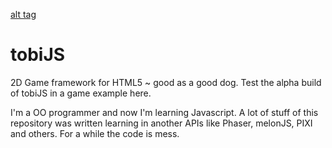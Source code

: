 [alt tag](https://raw.githubusercontent.com/kaltkaffee/tobiJS/master/example/images/tobijs_splash.png)
# tobiJS
2D Game framework for HTML5 ~ good as a good dog.
Test the alpha build of tobiJS in a game example here.

I'm a OO programmer and now I'm learning Javascript. 
A lot of stuff of this repository was written learning in another APIs like Phaser, melonJS, PIXI and others.
For a while the code is mess.

